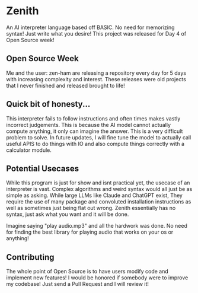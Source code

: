 # Zenith
An AI interpreter language based off BASIC. No need for memorizing syntax! Just write what you desire! This project was released for Day 4 of Open Source week!

## Open Source Week
Me and the user: zen-ham are releasing a repository every day for 5 days with increasing complexity and interest. These releases were old projects that I never finished and released brought to life!

## Quick bit of honesty...

This interpreter fails to follow instructions and often times makes vastly incorrect judgements. This is because the AI model cannot actually compute anything, it only can imagine the answer. This is a very difficult problem to solve. In future updates, I will fine tune the model to actually call useful APIS to do things with IO and also compute things correctly with a calculator module.

## Potential Usecases

While this program is just for show and isnt practical yet, the usecase of an interpreter is vast. Complex algorithms and weird syntax would all just be as simple as asking. While large LLMs like Claude and ChatGPT exist, They require the use of many package and convoluted installation instructions as well as sometimes just being flat out wrong. Zenith essentially has no syntax, just ask what you want and it will be done.

Imagine saying "play audio.mp3" and all the hardwork was done. No need for finding the best library for playing audio that works on your os or anything!

## Contributing
The whole point of Open Source is to have users modify code and implement new features! I would be honored if somebody were to improve my codebase! Just send a Pull Request and I will review it!
